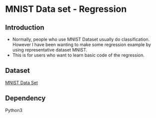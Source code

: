 MNIST Data set - Regression 
===========================



Introduction
---------------------

- Normally, people who use MNIST Dataset usually do classification. However I have been wanting to make some regression example by using representative dataset MNIST. 
- This is for users who want to learn basic code of the regression.



Dataset
---------------------
[MNIST Data Set](http://yann.lecun.com/exdb/mnist/)


Dependency
---------------------
Python3 


